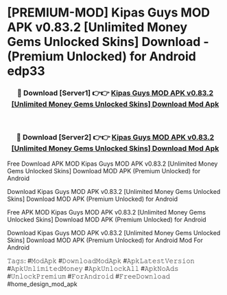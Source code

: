 # [PREMIUM-MOD] Kipas Guys MOD APK v0.83.2 [Unlimited Money Gems Unlocked Skins] Download - (Premium Unlocked) for Android edp33



<div align="center">
<h3>🔴 Download [Server1] 👉👉 <a href="https://momento.my/?title=Kipas_Guys_MOD_APK_v0.83.2_[Unlimited_Money_Gems_Unlocked_Skins]_Download">Kipas Guys MOD APK v0.83.2 [Unlimited Money Gems Unlocked Skins] Download Mod Apk</a></h3><br>

<h3>🔴 Download [Server2] 👉👉 <a href="https://momento.my/?title=Kipas_Guys_MOD_APK_v0.83.2_[Unlimited_Money_Gems_Unlocked_Skins]_Download">Kipas Guys MOD APK v0.83.2 [Unlimited Money Gems Unlocked Skins] Download Mod Apk</a></h3>
</div>



Free Download APK MOD Kipas Guys MOD APK v0.83.2 [Unlimited Money Gems Unlocked Skins] Download MOD APK (Premium Unlocked) for Android

Download Kipas Guys MOD APK v0.83.2 [Unlimited Money Gems Unlocked Skins] Download MOD APK (Premium Unlocked) for Android

Free APK MOD Kipas Guys MOD APK v0.83.2 [Unlimited Money Gems Unlocked Skins] Download MOD APK (Premium Unlocked) for Android

Download Kipas Guys MOD APK v0.83.2 [Unlimited Money Gems Unlocked Skins] Download MOD APK (Premium Unlocked) for Android Mod For Android

𝚃𝚊𝚐𝚜: #𝙼𝚘𝚍𝙰𝚙𝚔 #𝙳𝚘𝚠𝚗𝚕𝚘𝚊𝚍𝙼𝚘𝚍𝙰𝚙𝚔 #𝙰𝚙𝚔𝙻𝚊𝚝𝚎𝚜𝚝𝚅𝚎𝚛𝚜𝚒𝚘𝚗 #𝙰𝚙𝚔𝚄𝚗𝚕𝚒𝚖𝚒𝚝𝚎𝚍𝙼𝚘𝚗𝚎𝚢 #𝙰𝚙𝚔𝚄𝚗𝚕𝚘𝚌𝚔𝙰𝚕𝚕 #𝙰𝚙𝚔𝙽𝚘𝙰𝚍𝚜 #𝚄𝚗𝚕𝚘𝚌𝚔𝙿𝚛𝚎𝚖𝚒𝚞𝚖 #𝙵𝚘𝚛𝙰𝚗𝚍𝚛𝚘𝚒𝚍 #𝙵𝚛𝚎𝚎𝙳𝚘𝚠𝚗𝚕𝚘𝚊𝚍 #home_design_mod_apk
